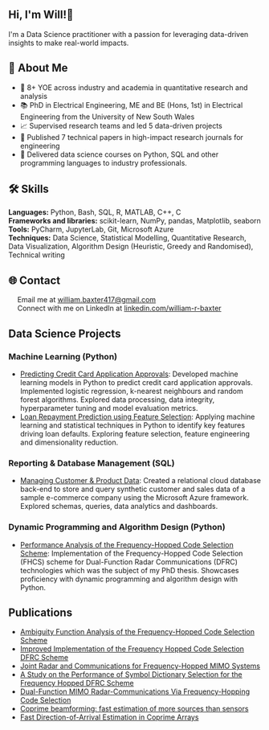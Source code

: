 ## Hi, I'm Will!👋

I'm a Data Science practitioner with a passion for leveraging data-driven insights to make real-world impacts.

## 🙋 About Me

- 🔭 8+ YOE across industry and academia in quantitative research and analysis <br>
- 📚 PhD in Electrical Engineering, ME and BE (Hons, 1st) in Electrical Engineering from the University of New South Wales <br>
- 📈 Supervised research teams and led 5 data-driven projects <br>
- 📝 Published 7 technical papers in high-impact research journals for engineering <br>
- 📏 Delivered data science courses on Python, SQL and other programming languages to industry professionals. <br>

## 🛠️ Skills

**Languages:** Python, Bash, SQL, R, MATLAB, C++, C <br>
**Frameworks and libraries:** scikit-learn, NumPy, pandas, Matplotlib, seaborn
**Tools:** PyCharm, JupyterLab, Git, Microsoft Azure <br>
**Techniques:** Data Science, Statistical Modelling, Quantitative Research, Data Visualization, Algorithm Design (Heuristic, Greedy and Randomised), Technical writing

## 🌐 Contact

<img src="https://upload.wikimedia.org/wikipedia/commons/thumb/7/7e/Gmail_icon_%282020%29.svg/2560px-Gmail_icon_%282020%29.svg.png" width="14"> Email me at [william.baxter417@gmail.com](mailto:william.baxter417@gmail.com) <br>
<img src="https://upload.wikimedia.org/wikipedia/commons/c/ca/LinkedIn_logo_initials.png" width="14"> Connect with me on LinkedIn at [linkedin.com/william-r-baxter](https://www.linkedin.com/in/william-r-baxter/) <br>

## Data Science Projects
### Machine Learning (Python)
- [Predicting Credit Card Application Approvals](https://github.com/WilliamBaxter417/Portfolio/tree/main/Machine%20Learning/Credit%20Card%20Approval): Developed machine learning models in Python to predict credit card application approvals. Implemented logistic regression, k-nearest neighbours and random forest algorithms. Explored data processing, data integrity, hyperparameter tuning and model evaluation metrics.
- [Loan Repayment Prediction using Feature Selection](https://github.com/WilliamBaxter417/Portfolio/tree/main/Machine%20Learning/Predicting%20Loan%20Repayments): Applying machine learning and statistical techniques in Python to identify key features driving loan defaults. Exploring feature selection, feature engineering and dimensionality reduction.

### Reporting & Database Management (SQL)
- [Managing Customer & Product Data](https://github.com/WilliamBaxter417/Portfolio/tree/main/Reporting%20%26%20Database%20Management): Created a relational cloud database back-end to store and query synthetic customer and sales data of a sample e-commerce company using the Microsoft Azure framework. Explored schemas, queries, data analytics and dashboards.

### Dynamic Programming and Algorithm Design (Python)
- [Performance Analysis of the Frequency-Hopped Code Selection Scheme](https://github.com/WilliamBaxter417/Portfolio/tree/main/Dynamic%20Programming%20%26%20Algorithm%20Design): Implementation of the Frequency-Hopped Code Selection (FHCS) scheme for Dual-Function Radar Communications (DFRC) technologies which was the subject of my PhD thesis. Showcases proficiency with dynamic programming and algorithm design with Python.

## Publications
- [Ambiguity Function Analysis of the Frequency-Hopped Code Selection Scheme](https://ieeexplore.ieee.org/abstract/document/10371075)
- [Improved Implementation of the Frequency Hopped Code Selection DFRC Scheme](https://ieeexplore.ieee.org/abstract/document/10149725)
- [Joint Radar and Communications for Frequency-Hopped MIMO Systems](https://ieeexplore.ieee.org/abstract/document/9681340)
- [A Study on the Performance of Symbol Dictionary Selection for the Frequency Hopped DFRC Scheme](https://ieeexplore.ieee.org/abstract/document/9266476)
- [Dual-Function MIMO Radar-Communications Via Frequency-Hopping Code Selection](https://ieeexplore.ieee.org/abstract/document/8645212)
- [Coprime beamforming: fast estimation of more sources than sensors](https://ietresearch.onlinelibrary.wiley.com/doi/full/10.1049/iet-rsn.2018.5647)
- [Fast Direction-of-Arrival Estimation in Coprime Arrays](https://ieeexplore.ieee.org/abstract/document/8557304)
